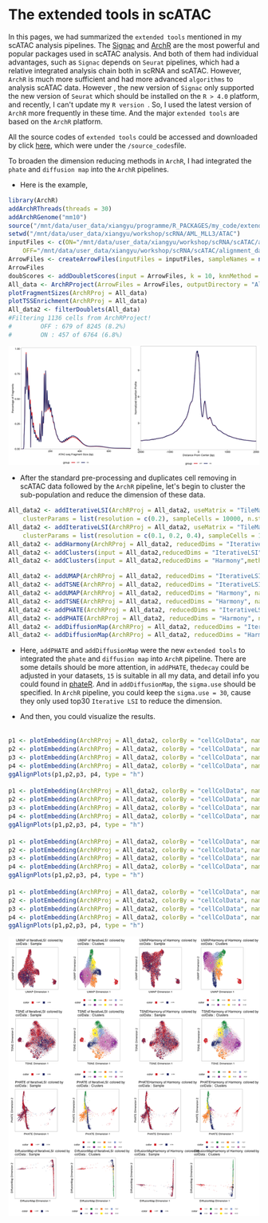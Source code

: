 # The extended tools in scATAC

In this pages, we had summarized the `extended tools` mentioned in my scATAC analysis pipelines. The [Signac](https://github.com/timoast/signac/) and [ArchR](https://github.com/GreenleafLab/ArchR) are the most powerful and popular packages used in scATAC analysis. And both of them had individual advantages, such as `Signac` depends on `Seurat` pipelines,  which had a relative integrated analysis chain both in scRNA and scATAC. However, `ArchR` is much more sufficient and had more advanced `algorithms` to analysis scATAC data. However , the new version of `Signac` only supported the new version of `Seurat` which should be installed  on the `R > 4.0` platform, and recently,  I can't update my `R version `. So, I used the latest version of `ArchR` more frequently in these time. And the major `extended tools` are based on the `ArchR` platform. 

All the source codes of `extended tools` could be accessed and downloaded by click [here](source_codes/extend_dimension_reducing_in_Archr.R), which were under the `/source_codes`file. 

To broaden the dimension reducing methods in `ArchR`, I had integrated the `phate` and `diffusion map` into the `ArchR` pipelines. 

- Here is the example,

~~~R
library(ArchR)
addArchRThreads(threads = 30) 
addArchRGenome("mm10")
source("/mnt/data/user_data/xiangyu/programme/R_PACKAGES/my_code/extend_dimension_reducing_in_Archr.R")
setwd("/mnt/data/user_data/xiangyu/workshop/scRNA/AML_MLL3/ATAC")
inputFiles <- c(ON="/mnt/data/user_data/xiangyu/workshop/scRNA/scATAC/alignment_data/6_CM_scATAC_Mll3/all_ATAC/A1chenmeiall/outs/fragments.tsv.gz",
	OFF="/mnt/data/user_data/xiangyu/workshop/scRNA/scATAC/alignment_data/6_CM_scATAC_Mll3/all_ATAC/B1chenmeiall/outs/fragments.tsv.gz")
ArrowFiles <- createArrowFiles(inputFiles = inputFiles, sampleNames = names(inputFiles), filterTSS = 4,filterFrags = 1000,   addTileMat = TRUE,  addGeneScoreMat = TRUE)
ArrowFiles
doubScores <- addDoubletScores(input = ArrowFiles, k = 10, knnMethod = "UMAP", LSIMethod = 1)
All_data <- ArchRProject(ArrowFiles = ArrowFiles, outputDirectory = "All_data", copyArrows = TRUE)
plotFragmentSizes(ArchRProj = All_data)
plotTSSEnrichment(ArchRProj = All_data)
All_data2 <- filterDoublets(All_data)
#Filtering 1136 cells from ArchRProject!
#        OFF : 679 of 8245 (8.2%)
#        ON : 457 of 6764 (6.8%)
~~~

![image-20210910234118424](scATAC.assets/image-20210910234118424.png)

- After the standard pre-processing and duplicates cell removing in scATAC data followed by the `ArchR` pipeline,  let's begin to cluster the sub-population and reduce the dimension of these data. 

~~~R
All_data2 <- addIterativeLSI(ArchRProj = All_data2, useMatrix = "TileMatrix", name = "IterativeLSI", iterations = 2, 
	clusterParams = list(resolution = c(0.2), sampleCells = 10000, n.start = 10), varFeatures = 25000, dimsToUse = 1:30)
All_data2 <- addIterativeLSI(ArchRProj = All_data2, useMatrix = "TileMatrix",  name = "IterativeLSI2", iterations = 4, 
    clusterParams = list(resolution = c(0.1, 0.2, 0.4), sampleCells = 10000,n.start = 10), varFeatures = 15000, dimsToUse = 1:30)
All_data2 <- addHarmony(ArchRProj = All_data2, reducedDims = "IterativeLSI", name = "Harmony", groupBy = "Sample")
All_data2 <- addClusters(input = All_data2,reducedDims = "IterativeLSI",method = "Seurat",name = "Clusters",resolution = 0.4,force = TRUE)
All_data2 <- addClusters(input = All_data2,reducedDims = "Harmony",method = "Seurat",name = "ClustersHarmony",resolution = 0.4,force = TRUE)
~~~

~~~R
All_data2 <- addUMAP(ArchRProj = All_data2, reducedDims = "IterativeLSI", name = "UMAP", nNeighbors = 30, minDist = 0.5, metric = "cosine")
All_data2 <- addTSNE(ArchRProj = All_data2, reducedDims = "IterativeLSI", name = "TSNE", perplexity = 30)
All_data2 <- addUMAP(ArchRProj = All_data2, reducedDims = "Harmony", name = "UMAPHarmony", nNeighbors = 30, minDist = 0.5, metric = "cosine")
All_data2 <- addTSNE(ArchRProj = All_data2, reducedDims = "Harmony", name = "TSNEHarmony", perplexity = 30)
All_data2 <- addPHATE(ArchRProj = All_data2, reducedDims = "IterativeLSI", name = "PHATE",decay=15,force = TRUE)
All_data2 <- addPHATE(ArchRProj = All_data2, reducedDims = "Harmony", name = "PHATEHarmony",decay=15,force = TRUE)
All_data2 <- addDiffusionMap(ArchRProj = All_data2, reducedDims = "IterativeLSI", name = "DiffusionMap",sigma.use=30,force = TRUE)
All_data2 <- addDiffusionMap(ArchRProj = All_data2, reducedDims = "Harmony", name = "DiffusionMapHarmony",sigma.use=30,force = TRUE)
~~~

- Here, `addPHATE` and `addDiffusionMap` were the new `extended tools` to integrated the `phate` and `diffusion map` into  `ArchR` pipeline. There are some details should be more attention, in `addPHATE`, the`decay` could be adjusted in your datasets, `15` is suitable in all my data, and detail info you could found in [phateR](https://github.com/KrishnaswamyLab/phateR). And in `addDiffusionMap`, the `sigma.use` should be specified. In `ArchR` pipeline, you could keep the `sigma.use = 30`, cause they only used top30 `Iterative LSI` to reduce the dimension. 

- And then, you could visualize the results. 

```R

p1 <- plotEmbedding(ArchRProj = All_data2, colorBy = "cellColData", name = "Sample", embedding = "UMAP")
p2 <- plotEmbedding(ArchRProj = All_data2, colorBy = "cellColData", name = "Clusters", embedding = "UMAP")
p3 <- plotEmbedding(ArchRProj = All_data2, colorBy = "cellColData", name = "Sample", embedding = "UMAPHarmony")
p4 <- plotEmbedding(ArchRProj = All_data2, colorBy = "cellColData", name = "Clusters", embedding = "UMAPHarmony")
ggAlignPlots(p1,p2,p3, p4, type = "h")

p1 <- plotEmbedding(ArchRProj = All_data2, colorBy = "cellColData", name = "Sample", embedding = "TSNE")
p2 <- plotEmbedding(ArchRProj = All_data2, colorBy = "cellColData", name = "Clusters", embedding = "TSNE")
p3 <- plotEmbedding(ArchRProj = All_data2, colorBy = "cellColData", name = "Sample", embedding = "TSNEHarmony")
p4 <- plotEmbedding(ArchRProj = All_data2, colorBy = "cellColData", name = "Clusters", embedding = "TSNEHarmony")
ggAlignPlots(p1,p2,p3, p4, type = "h")

p1 <- plotEmbedding(ArchRProj = All_data2, colorBy = "cellColData", name = "Sample", embedding = "PHATE")
p2 <- plotEmbedding(ArchRProj = All_data2, colorBy = "cellColData", name = "Clusters", embedding = "PHATE")
p3 <- plotEmbedding(ArchRProj = All_data2, colorBy = "cellColData", name = "Sample", embedding = "PHATEHarmony")
p4 <- plotEmbedding(ArchRProj = All_data2, colorBy = "cellColData", name = "Clusters", embedding = "PHATEHarmony")
ggAlignPlots(p1,p2,p3, p4, type = "h")

p1 <- plotEmbedding(ArchRProj = All_data2, colorBy = "cellColData", name = "Sample", embedding = "DiffusionMap")
p2 <- plotEmbedding(ArchRProj = All_data2, colorBy = "cellColData", name = "Clusters", embedding = "DiffusionMap")
p3 <- plotEmbedding(ArchRProj = All_data2, colorBy = "cellColData", name = "Sample", embedding = "DiffusionMapHarmony")
p4 <- plotEmbedding(ArchRProj = All_data2, colorBy = "cellColData", name = "Clusters", embedding = "DiffusionMapHarmony")
ggAlignPlots(p1,p2,p3, p4, type = "h")
```

![image-20210910233905419](scATAC.assets/image-20210910233905419.png)

